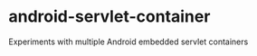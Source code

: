 android-servlet-container
=========================

Experiments with multiple Android embedded servlet containers
